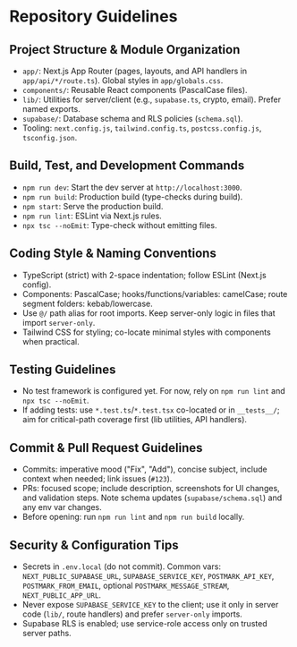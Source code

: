 # Repository Guidelines

## Project Structure & Module Organization
- `app/`: Next.js App Router (pages, layouts, and API handlers in `app/api/*/route.ts`). Global styles in `app/globals.css`.
- `components/`: Reusable React components (PascalCase files).
- `lib/`: Utilities for server/client (e.g., `supabase.ts`, crypto, email). Prefer named exports.
- `supabase/`: Database schema and RLS policies (`schema.sql`).
- Tooling: `next.config.js`, `tailwind.config.ts`, `postcss.config.js`, `tsconfig.json`.

## Build, Test, and Development Commands
- `npm run dev`: Start the dev server at `http://localhost:3000`.
- `npm run build`: Production build (type-checks during build).
- `npm start`: Serve the production build.
- `npm run lint`: ESLint via Next.js rules.
- `npx tsc --noEmit`: Type-check without emitting files.

## Coding Style & Naming Conventions
- TypeScript (strict) with 2-space indentation; follow ESLint (Next.js config).
- Components: PascalCase; hooks/functions/variables: camelCase; route segment folders: kebab/lowercase.
- Use `@/` path alias for root imports. Keep server-only logic in files that import `server-only`.
- Tailwind CSS for styling; co-locate minimal styles with components when practical.

## Testing Guidelines
- No test framework is configured yet. For now, rely on `npm run lint` and `npx tsc --noEmit`.
- If adding tests: use `*.test.ts`/`*.test.tsx` co-located or in `__tests__/`; aim for critical-path coverage first (lib utilities, API handlers).

## Commit & Pull Request Guidelines
- Commits: imperative mood ("Fix", "Add"), concise subject, include context when needed; link issues (`#123`).
- PRs: focused scope; include description, screenshots for UI changes, and validation steps. Note schema updates (`supabase/schema.sql`) and any env var changes.
- Before opening: run `npm run lint` and `npm run build` locally.

## Security & Configuration Tips
- Secrets in `.env.local` (do not commit). Common vars: `NEXT_PUBLIC_SUPABASE_URL`, `SUPABASE_SERVICE_KEY`, `POSTMARK_API_KEY`, `POSTMARK_FROM_EMAIL`, optional `POSTMARK_MESSAGE_STREAM`, `NEXT_PUBLIC_APP_URL`.
- Never expose `SUPABASE_SERVICE_KEY` to the client; use it only in server code (`lib/`, route handlers) and prefer `server-only` imports.
- Supabase RLS is enabled; use service-role access only on trusted server paths.

